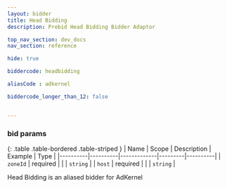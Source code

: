 ```yaml
---
layout: bidder
title: Head Bidding
description: Prebid Head Bidding Bidder Adaptor

top_nav_section: dev_docs
nav_section: reference

hide: true

biddercode: headbidding

aliasCode : adkernel

biddercode_longer_than_12: false


---
```


### bid params

{: .table .table-bordered .table-striped }
| Name     | Scope    | Description | Example | Type     |
|----------|----------|-------------|---------|----------|
| `zoneId` | required |             |         | `string` |
| `host`   | required |             |         | `string` |

Head Bidding is an aliased bidder for AdKernel
